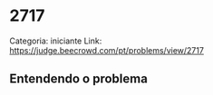# 2717

Categoria: iniciante
Link: https://judge.beecrowd.com/pt/problems/view/2717
## Entendendo o problema

